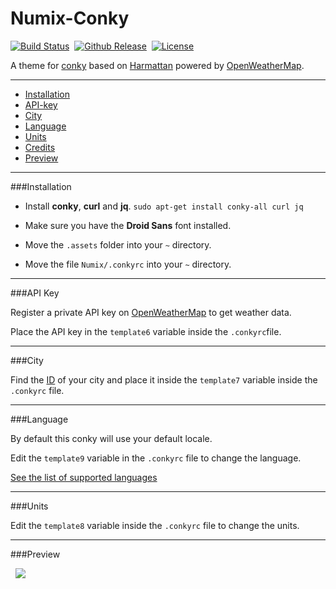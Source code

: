 # Numix-Conky

[![Build Status](https://img.shields.io/badge/build-passing-brightgreen.svg?maxAge=3600&&style=flat)](https://github.com/SiddharthSaxena/Numix-Conky)&nbsp;&nbsp;[![Github Release](https://img.shields.io/badge/release-v1.0-red.svg?maxAge=3600&style=flat)](https://github.com/SiddharthSaxena/Numix-Conky/releases/tag/v1.0)&nbsp;&nbsp;[![License](https://img.shields.io/badge/license-GPL--3.0-blue.svg?maxAge=3600&&style=flat)](https://github.com/SiddharthSaxena/Numix-Conky/blob/master/LICENSE)

A theme for [conky](https://github.com/brndnmtthws/conky) based on [Harmattan](https://github.com/zagortenay333/Harmattan/) powered by [OpenWeatherMap](http://openweathermap.org/).

---

* [Installation](#installation)
* [API-key](#api-key)
* [City](#city)
* [Language](#language)
* [Units](#units)
* [Credits](CREDITS.md)
* [Preview](#preview)

---

###Installation

* Install **conky**, **curl** and **jq**. `sudo apt-get install conky-all curl jq`

* Make sure you have the **Droid Sans** font installed.

* Move the `.assets` folder into your `~` directory.

* Move the file `Numix/.conkyrc` into your `~` directory.

---

###API Key

Register a private API key on [OpenWeatherMap](http://openweathermap.org/) to get weather data.

Place the API key in the `template6` variable inside the `.conkyrc`file.

---

###City

Find the [ID](http://openweathermap.org/help/city_list.txt) of your city and place it inside the `template7` variable inside the `.conkyrc` file.

---

###Language

By default this conky will use your default locale.

Edit the `template9` variable in the `.conkyrc` file to change the language.

[See the list of supported languages](http://openweathermap.org/current#multi)

---

###Units

Edit the `template8` variable inside the `.conkyrc` file to change the units.

---

###Preview

&nbsp;
<img src="http://www.siddharthsaxena.weebly.com/files/theme/Numix-Conky.png" id="preview">
